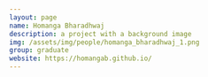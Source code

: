 ```yaml
---
layout: page
name: Homanga Bharadhwaj
description: a project with a background image
img: /assets/img/people/homanga_bharadhwaj_1.png
group: graduate
website: https://homangab.github.io/
---
```


